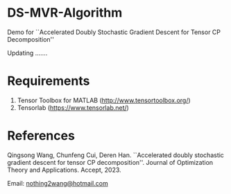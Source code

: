 # DS-MVR-Algorithm
Demo for ``Accelerated Doubly Stochastic Gradient Descent for Tensor CP Decomposition''

Updating .......

# Requirements
1. Tensor Toolbox for MATLAB (http://www.tensortoolbox.org/)
2. Tensorlab (https://www.tensorlab.net/)


# References

Qingsong Wang, Chunfeng Cui, Deren Han. ``Accelerated doubly stochastic gradient descent for tensor CP
decomposition''. Journal of Optimization Theory and Applications. Accept, 2023.


Email: nothing2wang@hotmail.com

